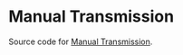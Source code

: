 # Manual Transmission

Source code for [Manual Transmission](https://www.nexusmods.com/cyberpunk2077/mods/15562).

